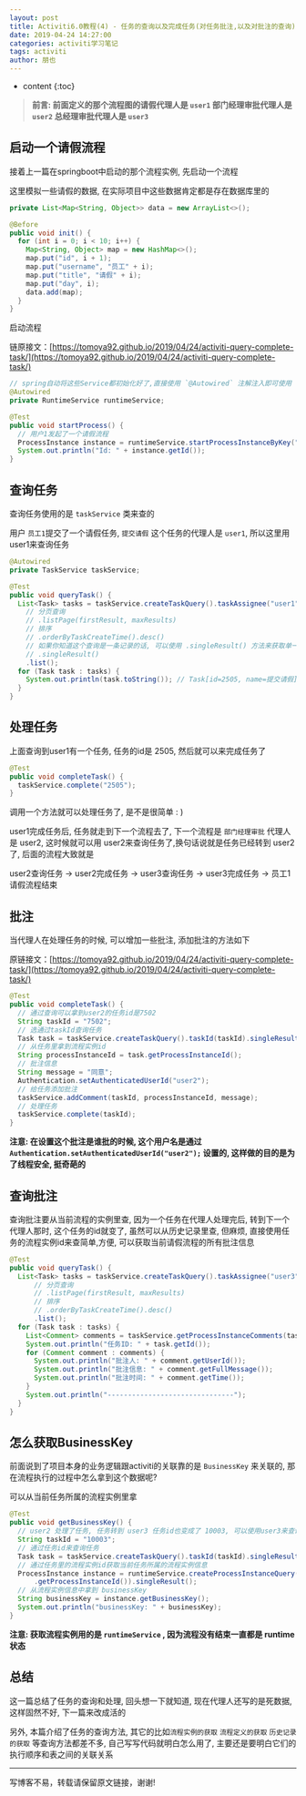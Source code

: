 ```yaml
---
layout: post
title: Activiti6.0教程(4) - 任务的查询以及完成任务(对任务批注,以及对批注的查询)
date: 2019-04-24 14:27:00
categories: activiti学习笔记
tags: activiti
author: 朋也
---
```


* content
{:toc}

> **前言: 前面定义的那个流程图的请假代理人是 `user1` 部门经理审批代理人是 `user2` 总经理审批代理人是 `user3`**

## 启动一个请假流程

接着上一篇在springboot中启动的那个流程实例, 先启动一个流程

这里模拟一些请假的数据, 在实际项目中这些数据肯定都是存在数据库里的





```java
private List<Map<String, Object>> data = new ArrayList<>();

@Before
public void init() {
  for (int i = 0; i < 10; i++) {
    Map<String, Object> map = new HashMap<>();
    map.put("id", i + 1);
    map.put("username", "员工" + i);
    map.put("title", "请假" + i);
    map.put("day", i);
    data.add(map);
  }
}
```

启动流程

链原接文：[https://tomoya92.github.io/2019/04/24/activiti-query-complete-task/](https://tomoya92.github.io/2019/04/24/activiti-query-complete-task/)

```java
// spring自动将这些Service都初始化好了,直接使用 `@Autowired` 注解注入即可使用
@Autowired
private RuntimeService runtimeService;

@Test
public void startProcess() {
  // 用户1发起了一个请假流程
  ProcessInstance instance = runtimeService.startProcessInstanceByKey("AskLeave", "1");
  System.out.println("Id: " + instance.getId());
}
```

## 查询任务

查询任务使用的是 `taskService` 类来查的

用户 `员工1`提交了一个请假任务, `提交请假` 这个任务的代理人是 `user1`, 所以这里用 user1来查询任务

```java
@Autowired
private TaskService taskService;

@Test
public void queryTask() {
  List<Task> tasks = taskService.createTaskQuery().taskAssignee("user1")
    // 分页查询
    // .listPage(firstResult, maxResults)
    // 排序
    // .orderByTaskCreateTime().desc()
    // 如果你知道这个查询是一条记录的话, 可以使用 .singleResult() 方法来获取单一的记录
    // .singleResult()
    .list();
  for (Task task : tasks) {
    System.out.println(task.toString()); // Task[id=2505, name=提交请假]
  }
}
```

## 处理任务

上面查询到user1有一个任务, 任务的id是 2505, 然后就可以来完成任务了

```java
@Test
public void completeTask() {
  taskService.complete("2505");
}
```

调用一个方法就可以处理任务了, 是不是很简单 : )

user1完成任务后, 任务就走到下一个流程去了, 下一个流程是 `部门经理审批` 代理人是 user2, 这时候就可以用 user2来查询任务了,换句话说就是任务已经转到 user2 了, 后面的流程大致就是

user2查询任务 -> user2完成任务 -> user3查询任务 -> user3完成任务 -> 员工1请假流程结束

## 批注

当代理人在处理任务的时候, 可以增加一些批注, 添加批注的方法如下

原链接文：[https://tomoya92.github.io/2019/04/24/activiti-query-complete-task/](https://tomoya92.github.io/2019/04/24/activiti-query-complete-task/)

```java
@Test
public void completeTask() {
  // 通过查询可以拿到user2的任务id是7502
  String taskId = "7502";
  // 选通过taskId查询任务
  Task task = taskService.createTaskQuery().taskId(taskId).singleResult();
  // 从任务里拿到流程实例id
  String processInstanceId = task.getProcessInstanceId();
  // 批注信息
  String message = "同意";
  Authentication.setAuthenticatedUserId("user2");
  // 给任务添加批注
  taskService.addComment(taskId, processInstanceId, message);
  // 处理任务
  taskService.complete(taskId);
}
```

**注意: 在设置这个批注是谁批的时候, 这个用户名是通过 `Authentication.setAuthenticatedUserId("user2");` 设置的, 这样做的目的是为了线程安全, 挺奇葩的**

## 查询批注

查询批注要从当前流程的实例里查, 因为一个任务在代理人处理完后, 转到下一个代理人那时, 这个任务的id就变了, 虽然可以从历史记录里查, 但麻烦, 直接使用任务的流程实例id来查简单,方便, 可以获取当前请假流程的所有批注信息

```java
@Test
public void queryTask() {
  List<Task> tasks = taskService.createTaskQuery().taskAssignee("user3")
      // 分页查询
      // .listPage(firstResult, maxResults)
      // 排序
      // .orderByTaskCreateTime().desc()
      .list();
  for (Task task : tasks) {
    List<Comment> comments = taskService.getProcessInstanceComments(task.getProcessInstanceId());
    System.out.println("任务ID: " + task.getId());
    for (Comment comment : comments) {
      System.out.println("批注人: " + comment.getUserId());
      System.out.println("批注信息: " + comment.getFullMessage());
      System.out.println("批注时间: " + comment.getTime());
    }
    System.out.println("-------------------------------");
  }
}
```

## 怎么获取BusinessKey

前面说到了项目本身的业务逻辑跟activiti的关联靠的是 `BusinessKey` 来关联的, 那在流程执行的过程中怎么拿到这个数据呢?

可以从当前任务所属的流程实例里拿

```java
@Test
public void getBusinessKey() {
  // user2 处理了任务, 任务转到 user3 任务id也变成了 10003, 可以使用user3来查询任务获取到
  String taskId = "10003";
  // 通过任务id来查询任务
  Task task = taskService.createTaskQuery().taskId(taskId).singleResult();
  // 通过任务里的流程实例id获取当前任务所属的流程实例信息
  ProcessInstance instance = runtimeService.createProcessInstanceQuery().processInstanceId(task
      .getProcessInstanceId()).singleResult();
  // 从流程实例信息中拿到 businessKey
  String businessKey = instance.getBusinessKey();
  System.out.println("businessKey: " + businessKey);
}
```

**注意: 获取流程实例用的是 `runtimeService` , 因为流程没有结束一直都是 runtime 状态**

## 总结

这一篇总结了任务的查询和处理, 回头想一下就知道, 现在代理人还写的是死数据, 这样固然不好, 下一篇来改成活的

另外, 本篇介绍了任务的查询方法, 其它的比如`流程实例的获取` `流程定义的获取` `历史记录的获取` 等查询方法都差不多, 自己写写代码就明白怎么用了, 主要还是要明白它们的执行顺序和表之间的关联关系

---

写博客不易，转载请保留原文链接，谢谢!